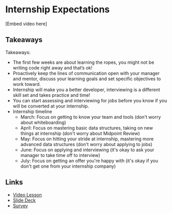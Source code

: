 # Internship Expectations

[Embed video here]

## Takeaways

Takeaways: 
- The first few weeks are about learning the ropes, you might not be writing code right away and that’s ok!
- Proactively keep the lines of communication open with your manager and mentor, discuss your learning goals and set specific objectives to work toward. 
- Internship will make you a better developer, interviewing is a different skill set and takes practice and time! 
- You can start assessing and interviewing for jobs before you know if you will be converted at your internship. 
- Internship timeline 
  * March: Focus on getting to know your team and tools (don't worry about whiteboarding)
  * April: Focus on mastering basic data structures, taking on new things at internship (don't worry about Midpoint Review)
  * May: Focus on hitting your stride at internship, mastering more advanced data structures (don't worry about applying to jobs)
  * June: Focus on applying and interviewing (it's okay to ask your manager to take time off to interview)
  * July: Focus on getting an offer you're happy with (it's okay if you don't get one from your internship company)


## Links

- [Video Lesson]()
- [Slide Deck](https://docs.google.com/presentation/d/1lg-FfN0osevNgDrYJTpuKJwlqnaVNaiRip96T9yDESM/edit?usp=sharing)
- [Survey](https://docs.google.com/forms/d/1HHHJgQsXcEkuRe6KsGjUPDUWkSzipF2WCzJF4-zBbR0/edit?ts=60381c2d&gxids=7628)
